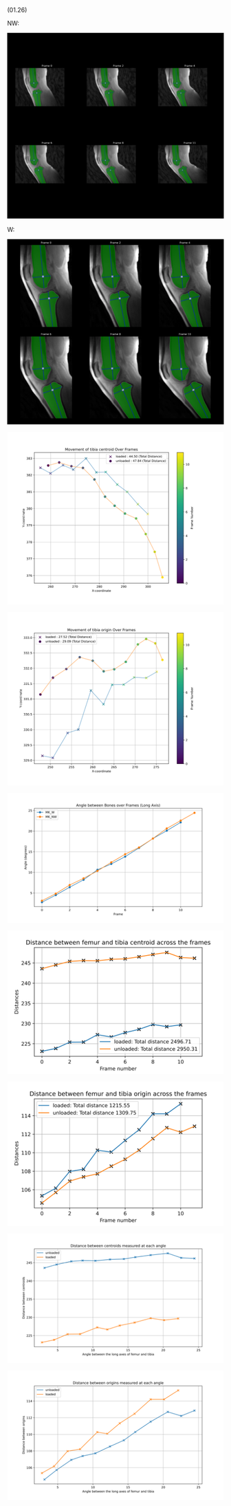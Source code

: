 (01.26) 

NW:


![Alt_text](mosaic_MK_NW_both_bones.svg)

W: 

![mosaic_MK_W_both_bones.svg](mosaic_MK_W_both_bones.svg)

![MK_centroid_track_tibia_both_cases.svg](MK_centroid_track_tibia_both_cases.svg)

![MK_origin_track_tibia_both_cases.svg](MK_origin_track_tibia_both_cases.svg)

![MK_both_Angle_betwn_long_axes.svg](MK_both_Angle_betwn_long_axes.svg)

![dist_betwn_centroid.svg](dist_betwn_centroid.svg)

![dist_betwn_origin.svg](dist_betwn_origin.svg)

![Angle_vs_centroid_both_bones.svg](Angle_vs_centroid_both_bones.svg)

![Angle_vs_origin_both_bones.svg](Angle_vs_origin_both_bones.svg)
